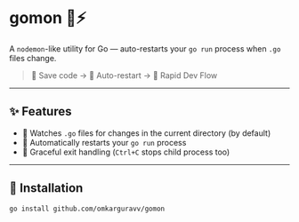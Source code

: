 # gomon 🧠⚡️

A `nodemon`-like utility for Go — auto-restarts your `go run` process when `.go` files change.

> 🔁 Save code → 🚀 Auto-restart → 🧪 Rapid Dev Flow

---

## ✨ Features

- 📂 Watches `.go` files for changes in the current directory (by default)
- 🔁 Automatically restarts your `go run` process
- 🧼 Graceful exit handling (`Ctrl+C` stops child process too)

---

## 🚀 Installation

```bash
go install github.com/omkarguravv/gomon
